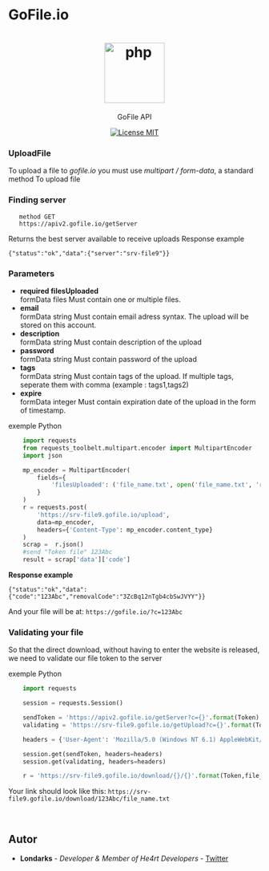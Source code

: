# GoFile.io

<h1 align="center">
  <img src="https://gofile.io/dist/img/logo-big.png" alt="php" width="120">
</h1>
<p align="center">GoFile API</p>

<p align="center">
  <a href="https://opensource.org/licenses/MIT">
    <img src="https://img.shields.io/badge/License-MIT-blue.svg" alt="License MIT">
  </a>
</p>


### UploadFile
To upload a file to *gofile.io* you must use *multipart / form-data*, a standard method
To upload file

### Finding server

```
   method GET
   https://apiv2.gofile.io/getServer
```
Returns the best server available to receive uploads
Response example

```
{"status":"ok","data":{"server":"srv-file9"}}
```
### Parameters
- **required filesUploaded**<br>
formData files
Must contain one or multiple files.
- **email**<br>
formData string
Must contain email adress syntax. The upload will be stored on this account.
- **description**<br>
formData string
Must contain description of the upload
- **password**<br>
formData string
Must contain password of the upload
- **tags**<br>
formData string
Must contain tags of the upload. If multiple tags, seperate them with comma (example : tags1,tags2)
- **expire**<br>
formData integer
Must contain expiration date of the upload in the form of timestamp.

exemple Python
```python
    import requests
    from requests_toolbelt.multipart.encoder import MultipartEncoder
    import json

    mp_encoder = MultipartEncoder(
        fields={
            'filesUploaded': ('file_name.txt', open('file_name.txt', 'rb'))
        }
    )
    r = requests.post(
        'https://srv-file9.gofile.io/upload',
        data=mp_encoder, 
        headers={'Content-Type': mp_encoder.content_type}
    )
    scrap =  r.json()
    #send "Token file" 123Abc
    result = scrap['data']['code']
```
  **Response example**
```
{"status":"ok","data":{"code":"123Abc","removalCode":"3ZcBq12nTgb4cbSwJVYY"}}
```
And your file will be at: `https://gofile.io/?c=123Abc`

### Validating your file
So that the direct download, without having to enter the website is released, we need to validate our file token to the server

exemple Python
```python
    import requests

    session = requests.Session()

    sendToken = 'https://apiv2.gofile.io/getServer?c={}'.format(Token)
    validating = 'https://srv-file9.gofile.io/getUpload?c={}'.format(Token)

    headers = {'User-Agent': 'Mozilla/5.0 (Windows NT 6.1) AppleWebKit/537.36 (KHTML, like Gecko) Chrome/80.0.3987.163 Safari/537.36 OPR/67.0.3575.137'}

    session.get(sendToken, headers=headers)
    session.get(validating, headers=headers)

    r = 'https://srv-file9.gofile.io/download/{}/{}'.format(Token,file_name)

```
Your link should look like this: `https://srv-file9.gofile.io/download/123Abc/file_name.txt`

<br>

## Autor
- **Londarks** - _Developer & Member of He4rt Developers_ - [Twitter](https://twitter.com/londarks)